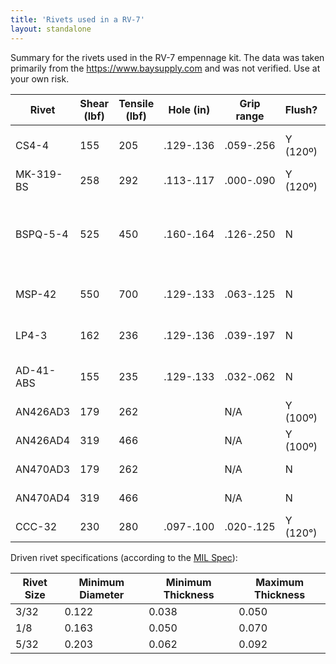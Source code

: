 ```yaml
---
title: 'Rivets used in a RV-7'
layout: standalone
---
```


Summary for the rivets used in the RV-7 empennage kit. The data was taken primarily from the https://www.baysupply.com and was not verified. Use at your own risk.

| Rivet     | Shear (lbf) | Tensile (lbf) | Hole (in) | Grip range | Flush?   | Other P/N    | Notes                                                  |
| --------- | ----------- | ------------- | --------- | ---------- | -------- | ------------ | ------------------------------------------------------ |
| CS4-4     | 155         | 205           | .129-.136 | .059-.256  | Y (120º) | GSMC42-44APG | Used for attaching fairings                            |
| MK-319-BS | 258         | 292           | .113-.117 | .000-.090  | Y (120º) | TLPK319BS    | Similar to AN426AD3                                    |
| BSPQ-5-4  | 525         | 450           | .160-.164 | .126-.250  | N        | BSPQ-05-04   | Tensile similar to AN470AD4, shear similar to AN470AD5 |
| MSP-42    | 550         | 700           | .129-.133 | .063-.125  | N        | SSD42SSBS    | Similar to AN470AD5 in strength                        |
| LP4-3     | 162         | 236           | .129-.136 | .039-.197  | N        | GSMD41-43APG | Similar to AN470AD3 in strength                        |
| AD-41-ABS | 155         | 235           | .129-.133 | .032-.062  | N        | AD41ABS      | Rolled leading edges                                   |
| AN426AD3  | 179         | 262           |           | N/A        | Y (100º) | MS20426AD-3  |                                                        |
| AN426AD4  | 319         | 466           |           | N/A        | Y (100º) | MS20426AD-4  |                                                        |
| AN470AD3  | 179         | 262           |           | N/A        | N        | MS20470AD-3  |                                                        |
| AN470AD4  | 319         | 466           |           | N/A        | N        | MS20470AD-4  |                                                        |
| CCC-32    | 230         | 280           | .097-.100 | .020-.125  | Y (120°) | SSK32SUBS    |                                                        |

Driven rivet specifications (according to the [MIL Spec](https://www.vansaircraft.com/wp-content/uploads/2019/02/MIL-R-47196A_MI.pdf)):

| Rivet Size | Minimum Diameter | Minimum Thickness | Maximum Thickness |
| ---------- | ---------------- | ----------------- | ----------------- |
| 3/32       | 0.122            | 0.038             | 0.050             |
| 1/8        | 0.163            | 0.050             | 0.070             |
| 5/32       | 0.203            | 0.062             | 0.092             |
